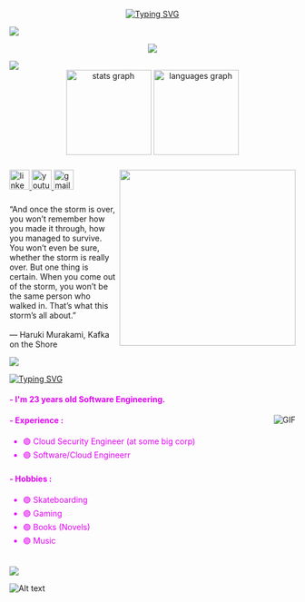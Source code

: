 <p align="center">
    <a href="https://git.io/typing-svg"><img src="https://readme-typing-svg.herokuapp.com?font=Dancing+Script&size=35&duration=2500&pause=20000&color=E400F7&background=FF000000&center=true&vCenter=true&random=false&width=435&lines=Tadeo+Miranda" alt="Typing SVG" /></a>
</p>

<!--horizontal divider(gradiant)-->
<img src="https://user-images.githubusercontent.com/73097560/115834477-dbab4500-a447-11eb-908a-139a6edaec5c.gif">

<p align="center">
    <img src="ss/giphy.gif" />
</p>

<!--horizontal divider(gradiant)-->
<img src="https://user-images.githubusercontent.com/73097560/115834477-dbab4500-a447-11eb-908a-139a6edaec5c.gif">

<div align="center">
  <img src="https://github-readme-stats.vercel.app/api?username=Miranda12m&hide_title=false&hide_rank=false&show_icons=true&include_all_commits=true&count_private=true&disable_animations=false&theme=dracula&locale=en&hide_border=false" height="150" alt="stats graph"  />
  <img src="https://github-readme-stats.vercel.app/api/top-langs?username=Miranda12m&locale=en&hide_title=false&layout=compact&card_width=320&langs_count=5&theme=dracula&hide_border=false" height="150" alt="languages graph"  />
</div>

###

<img align="right" height="310" src="https://i.giphy.com/media/15yuQ59W1LTy2sBukI/giphy.webp"  />

###

###

<div align="left">
  <a href="https://www.linkedin.com/in/miranda10am/" target="_blank">
    <img src="https://img.shields.io/static/v1?message=LinkedIn&logo=linkedin&label=&color=0077B5&logoColor=white&labelColor=&style=for-the-badge" height="35" alt="linkedin logo"  />
  </a>
  <a href="https://www.youtube.com/watch?v=sZ1F3QFRTIA" target="_blank">
    <img src="https://img.shields.io/static/v1?message=Youtube&logo=youtube&label=&color=FF0000&logoColor=white&labelColor=&style=for-the-badge" height="35" alt="youtube logo"  />
  </a>
  <a href="https://www.youtube.com/watch?v=4IJI6soiQhI" target="_blank">
    <img src="https://img.shields.io/static/v1?message=Gmail&logo=gmail&label=&color=D14836&logoColor=white&labelColor=&style=for-the-badge" height="35" alt="gmail logo"  />
  </a>
</div>

###

<p align="left">“And once the storm is over, you won’t remember how you made it through, how you managed to survive. You won’t even be sure, whether the storm is really over. But one thing is certain. When you come out of the storm, you won’t be the same person who walked in. That’s what this storm’s all about.”<br><br>― Haruki Murakami, Kafka on the Shore</p>

<!--horizontal divider(gradiant)-->
<img src="https://user-images.githubusercontent.com/73097560/115834477-dbab4500-a447-11eb-908a-139a6edaec5c.gif">

<a href="https://git.io/typing-svg"><img src="https://readme-typing-svg.herokuapp.com?font=Dancing+Script&size=35&duration=2500&pause=20000&color=E400F7&background=FF000000&vCenter=true&random=false&width=435&lines=About+Me" alt="Typing SVG" /></a>

<h4 style="color: #E400F7FF">- I'm 23 years old Software Engineering.</h4>

<img height="" width="" alt="GIF" align="right" src="https://i.giphy.com/media/YHYmMLkOmqoo/giphy.webp">

<h4 style="color: #E400F7FF">- Experience :</h4>
<ul>
  <li style="color: #E400F7FF">🟣 Cloud Security Engineer (at some big corp)</li>
  <li style="color: #E400F7FF">🟣 Software/Cloud Engineerr</li>
</ul>

<h4 style="color: #E400F7FF">- Hobbies :</h4>
<ul>
  <li style="color: #E400F7FF">🟣 Skateboarding</li>
  <li style="color: #E400F7FF">🟣 Gaming</li>
  <li style="color: #E400F7FF">🟣 Books (Novels)</li>
  <li style="color: #E400F7FF">🟣 Music</li>
</ul>
<br>
<!--horizontal divider(gradiant)-->
<img src="https://user-images.githubusercontent.com/73097560/115834477-dbab4500-a447-11eb-908a-139a6edaec5c.gif">

![Alt text](https://spotify-recently-played-readme.vercel.app/api?user=22vx6nj7tkezhud2ogxfycpna)
